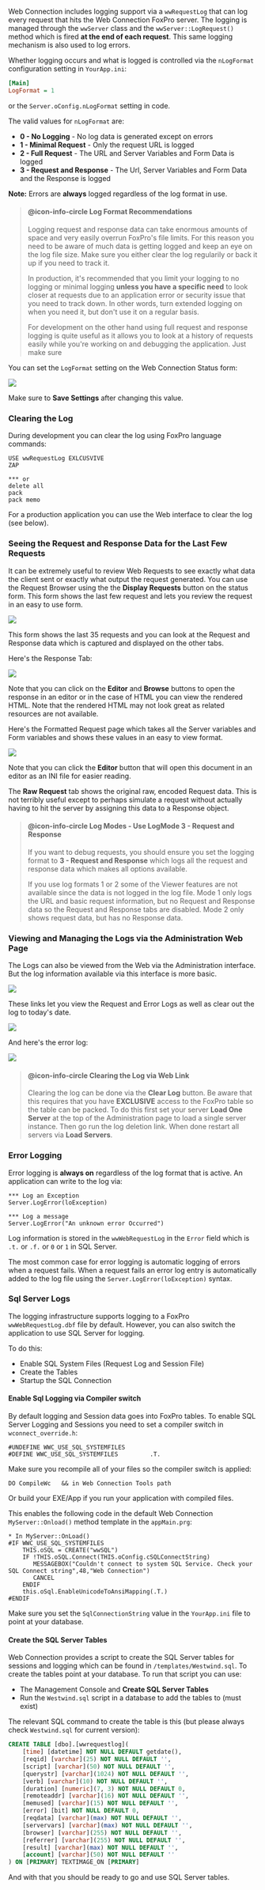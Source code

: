﻿Web Connection includes logging support via a `wwRequestLog` that can log every request that hits the Web Connection FoxPro server. The logging is managed through the `wwServer` class and the `wwServer::LogRequest()` method which is fired **at the end of each request**. This same logging mechanism is also used to log errors.

Whether logging occurs and what is logged is controlled via the `nLogFormat` configuration setting in `YourApp.ini`:

```ini
[Main]
LogFormat = 1
```

or the `Server.oConfig.nLogFormat` setting in code.

The valid values for `nLogFormat` are:

- **0 - No Logging** - No log data is generated except on errors
- **1 - Minimal Request** - Only the request URL is logged
- **2 - Full Request** - The URL and Server Variables and Form Data is logged
- **3 - Request and Response** - The Url, Server Variables and Form Data and the Response is logged

**Note:** Errors are **always** logged regardless of the log format in use.

> #### @icon-info-circle  Log Format Recommendations
> Logging request and response data can take enormous amounts of space and very easily overrun FoxPro's file limits. For this reason you need to be aware of much data is getting logged and keep an eye on the log file size. Make sure you either clear the log regularily or back it up if you need to track it.
>
> In production, it's recommended that you limit your logging to no logging or minimal logging **unless you have a specific need** to look closer at requests due to an application error or security issue that you need to track down. In other words, turn extended logging on when you need it, but don't use it on a regular basis.
> 
> For development on the other hand using full request and response logging is quite useful as it allows you to look at a history of requests easily while you're working on and debugging the application. Just make sure 


You can set the `LogFormat` setting on the Web Connection Status form:

![](///images/ManagementConsole/LoggingStatusForm.png)


Make sure to **Save Settings** after changing this value.

### Clearing the Log

During development you can clear the log using FoxPro language commands:

```foxpro
USE wwRequestLog EXLCUSVIVE
ZAP

*** or
delete all
pack
pack memo
```

For a production application you can use the Web interface to clear the log (see below).

### Seeing the Request and Response Data for the Last Few Requests

It can be extremely useful to review Web Requests to see exactly what data the client sent or exactly what output the request generated. You can use the Request Browser using the the **Display Requests** button on the status form. This form shows the last few request and lets you review the request in an easy to use form.

![](///images/ManagementConsole/RequestBrowser1.png)

This form shows the last 35 requests and you can look at the Request and Response data which is captured and displayed on the other tabs.

Here's the Response Tab:

![](///images/ManagementConsole/RequestBrowser2.png)

Note that you can click on the **Editor** and **Browse** buttons to open the response in an editor or in the case of HTML you can view the rendered HTML. Note that the rendered HTML may not look great as related resources are not available.

Here's the Formatted Request page which takes all the Server variables and Form variables and shows these values in an easy to view format.

![](///images/ManagementConsole/RequestBrowser3.png)

Note that you can click the **Editor** button that will open this document in an editor as an INI file for easier reading.

The **Raw Request** tab shows the original raw, encoded Request data. This is not terribly useful except to perhaps simulate a request without actually having to hit the server by assigning this data to a Response object.


> #### @icon-info-circle Log Modes - Use LogMode 3 - Request and Response
> 
> If you want to debug requests, you should ensure you set the logging format to **3 - Request and Response** which logs all the request and response data which makes all options available.
> 
> If you use log formats 1 or 2 some of the Viewer features are not available since the data is not logged in the log file. Mode 1 only logs the URL and basic request information, but no Request and Response data so the Request and Response tabs are disabled. Mode 2 only shows request data, but has no Response data.


### Viewing and Managing the Logs via the Administration Web Page

The Logs can also be viewed from the Web via the Administration interface. But the log information available via this interface is more basic.

![](///images/ManagementConsole/WebServerFoxProLog.png)

These links let you view the Request and Error Logs as well as clear out the log to today's date.

![](///images/ManagementConsole/WebServerFoxProLog_Requests.png)

And here's the error log:

![](///images/ManagementConsole/WebServerFoxProLog_Errors.png)


> #### @icon-info-circle Clearing the Log via Web Link
> 
> Clearing the log can be done via the **Clear Log** button. Be aware that this requires that you have **EXCLUSIVE** access to the FoxPro table so the table can be packed. To do this first set your server **Load One Server** at the top of the Administration page to load a single server instance. Then go run the log deletion link. When done restart all servers via **Load Servers**.

### Error Logging
Error logging is **always on** regardless of the log format that is active. An application can write to the log via:

```foxpro
*** Log an Exception
Server.LogError(loException)

*** Log a message
Server.LogError("An unknown error Occurred")
```

Log information is stored in the `wwWebRequestLog` in the `Error` field which is `.t.` or `.f.` or `0` or `1` in SQL Server.

The most common case for error logging is automatic logging of errors when a request fails. When a request fails an error log entry is automatically added to the log file using the `Server.LogError(loException)` syntax.

### Sql Server Logs
The logging infrastructure supports logging to a FoxPro `wwWebRequestLog.dbf` file by default. However, you can also switch the application to use SQL Server for logging.

To do this:

* Enable SQL System Files (Request Log and Session File) 
* Create the Tables
* Startup the SQL Connection

#### Enable Sql Logging via Compiler switch
By default logging and Session data goes into FoxPro tables. To enable SQL Server Logging and Sessions you need to set a compiler switch in `wconnect_override.h`:

```foxpro
#UNDEFINE WWC_USE_SQL_SYSTEMFILES    
#DEFINE WWC_USE_SQL_SYSTEMFILES     	.T.
```

Make sure you recompile all of your files so the compiler switch is applied:

```foxpro
DO CompileWc   && in Web Connection Tools path
```

Or build your EXE/App if you run your application with compiled files.

This enables the following code in the default Web Connection `MyServer::Onload()` method template in the `appMain.prg`:

```foxpro
* In MyServer::OnLoad()
#IF WWC_USE_SQL_SYSTEMFILES
	THIS.oSQL = CREATE("wwSQL")
	IF !THIS.oSQL.Connect(THIS.oConfig.cSQLConnectString)
	   MESSAGEBOX("Couldn't connect to system SQL Service. Check your SQL Connect string",48,"Web Connection")
	   CANCEL
    ENDIF
    this.oSql.EnableUnicodeToAnsiMapping(.T.)
#ENDIF	
```

Make sure you set the `SqlConnectionString` value in  the `YourApp.ini` file to point at your database.

#### Create the SQL Server Tables
Web Connection provides a script to create the SQL Server tables for sessions and logging which can be found in `/templates/Westwind.sql`. To create the tables point at your database. To run that script you can use:

* The Management Console and **Create SQL Server Tables**
* Run the `Westwind.sql` script in a database to add the tables to (must exist)

The relevant SQL command to create the table is this (but please always check `Westwind.sql` for current version):

```sql
CREATE TABLE [dbo].[wwrequestlog](
	[time] [datetime] NOT NULL DEFAULT getdate(),
	[reqid] [varchar](25) NOT NULL DEFAULT '',
	[script] [varchar](50) NOT NULL DEFAULT '',
	[querystr] [varchar](1024) NOT NULL DEFAULT '',
	[verb] [varchar](10) NOT NULL DEFAULT '',
	[duration] [numeric](7, 3) NOT NULL DEFAULT 0,
	[remoteaddr] [varchar](16) NOT NULL DEFAULT '',
	[memused] [varchar](15) NOT NULL DEFAULT '',
	[error] [bit] NOT NULL DEFAULT 0,
	[reqdata] [varchar](max) NOT NULL DEFAULT '',
	[servervars] [varchar](max) NOT NULL DEFAULT '',
	[browser] [varchar](255) NOT NULL DEFAULT '',
	[referrer] [varchar](255) NOT NULL DEFAULT '',
	[result] [varchar](max) NOT NULL DEFAULT '',
	[account] [varchar](50) NOT NULL DEFAULT ''
) ON [PRIMARY] TEXTIMAGE_ON [PRIMARY]
```

And with that you should be ready to go and use SQL Server tables.